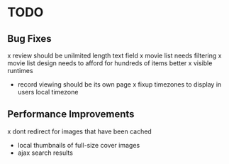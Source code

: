 TODO
====

Bug Fixes
---------
  x review should be unilmited length text field
  x movie list needs filtering
  x movie list design needs to afford for hundreds of items better
  x visible runtimes
  - record viewing should be its own page
  x fixup timezones to display in users local timezone



Performance Improvements
------------------------
  x dont redirect for images that have been cached
  - local thumbnails of full-size cover images
  - ajax search results





